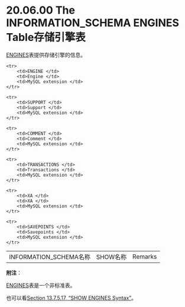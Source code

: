 # 20.06.00 The INFORMATION_SCHEMA ENGINES Table存储引擎表

[ENGINES]()表提供存储引擎的信息。

<table>
    <tr>
        <td>INFORMATION_SCHEMA名称</td>
		<td>SHOW名称</td>
		<td>Remarks</td>
    </tr>   
 	    
	<tr>
        <td>ENGINE </td>
		<td>Engine </td>
		<td>MySQL extension </td>
    </tr>

	<tr>
        <td>SUPPORT </td>
		<td>Support </td>
		<td>MySQL extension </td>
    </tr>

    <tr>
        <td>COMMENT </td>
		<td>Comment </td>
		<td>MySQL extension </td>
    </tr>

    <tr>
        <td>TRANSACTIONS </td>
		<td>Transactions </td>
		<td>MySQL extension </td>
    </tr>

    <tr>
        <td>XA </td>
		<td>XA </td>
		<td>MySQL extension </td>
    </tr>

	<tr>
        <td>SAVEPOINTS </td>
		<td>Savepoints </td>
		<td>MySQL extension </td>
    </tr>
</table>

**附注**：

[ENGINES]()表是一个非标准表。

也可以看[Section 13.7.5.17, “SHOW ENGINES Syntax”]()。